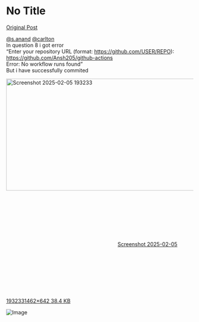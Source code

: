 # No Title

[Original Post](https://discourse.onlinedegree.iitm.ac.in/t/165959/45)

<p><a class="mention" href="/u/s.anand">@s.anand</a> <a class="mention" href="/u/carlton">@carlton</a><br>
In question 8 i got error<br>
“Enter your repository URL (format: <a href="https://github.com/USER/REPO" rel="noopener nofollow ugc">https://github.com/USER/REPO</a>):<br>
<a href="https://github.com/Ansh205/github-actions" rel="noopener nofollow ugc">https://github.com/Ansh205/github-actions</a><br>
Error: No workflow runs found”<br>
But i have successfully commited<br>
<div class="lightbox-wrapper"><a class="lightbox" href="https://europe1.discourse-cdn.com/flex013/uploads/iitm/original/3X/4/e/4e52f03ba17a95acf60684f40c4115cf1a385153.png" data-download-href="/uploads/short-url/baSW7r7JEPDCDSsTsbJzL3Mk0W7.png?dl=1" title="Screenshot 2025-02-05 193233" rel="noopener nofollow ugc"><img src="https://europe1.discourse-cdn.com/flex013/uploads/iitm/optimized/3X/4/e/4e52f03ba17a95acf60684f40c4115cf1a385153_2_690x302.png" alt="Screenshot 2025-02-05 193233" data-base62-sha1="baSW7r7JEPDCDSsTsbJzL3Mk0W7" width="690" height="302" srcset="https://europe1.discourse-cdn.com/flex013/uploads/iitm/optimized/3X/4/e/4e52f03ba17a95acf60684f40c4115cf1a385153_2_690x302.png, https://europe1.discourse-cdn.com/flex013/uploads/iitm/optimized/3X/4/e/4e52f03ba17a95acf60684f40c4115cf1a385153_2_1035x453.png 1.5x, https://europe1.discourse-cdn.com/flex013/uploads/iitm/optimized/3X/4/e/4e52f03ba17a95acf60684f40c4115cf1a385153_2_1380x604.png 2x" data-dominant-color="11161C"><div class="meta"><svg class="fa d-icon d-icon-far-image svg-icon" aria-hidden="true"><use href="#far-image"></use></svg><span class="filename">Screenshot 2025-02-05 193233</span><span class="informations">1462×642 38.4 KB</span><svg class="fa d-icon d-icon-discourse-expand svg-icon" aria-hidden="true"><use href="#discourse-expand"></use></svg></div></a></div></p>

![Image](https://europe1.discourse-cdn.com/flex013/uploads/iitm/optimized/3X/4/e/4e52f03ba17a95acf60684f40c4115cf1a385153_2_690x302.png)